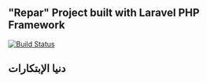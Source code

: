 ## "Repar" Project built with Laravel PHP Framework

[![Build Status](https://travis-ci.org/laravel/framework.svg)](https://travis-ci.org/laravel/framework)

## دنيا الإبتكارات
